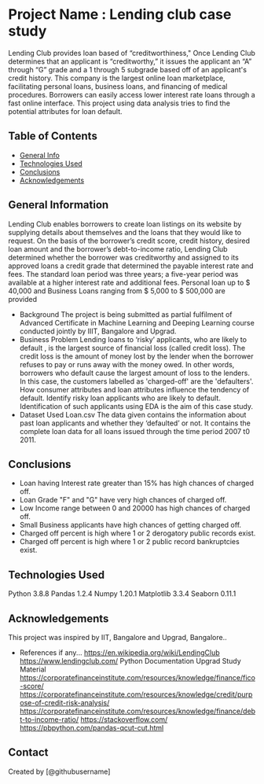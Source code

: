 # Project Name : Lending club case study
Lending Club provides loan based of  “creditworthiness," Once Lending Club determines that an applicant is “creditworthy,” it issues the applicant an “A” through “G” grade and a 1 through 5 subgrade based off of an applicant's credit history. This company is the largest online loan marketplace, facilitating personal loans, business loans, and financing of medical procedures. Borrowers can easily access lower interest rate loans through a fast online interface. This project using data analysis tries to find the potential attributes for loan default.


## Table of Contents
* [General Info](#general-information)
* [Technologies Used](#technologies-used)
* [Conclusions](#conclusions)
* [Acknowledgements](#acknowledgements)


## General Information
Lending Club enables borrowers to create loan listings on its website by supplying details about themselves and the loans that they would like to request.  On the basis of the borrower’s credit score, credit history, desired loan amount and the borrower’s debt-to-income ratio, Lending Club determined whether the borrower was creditworthy and assigned to its approved loans a credit grade that determined the payable interest rate and fees. The standard loan period was three years; a five-year period was available at a higher interest rate and additional fees. Personal loan up to $ 40,000 and Business Loans ranging from $ 5,000 to $ 500,000 are provided
- Background
The project is being submitted as partial fulfilment of Advanced Certificate in Machine Learning and Deeping Learning course conducted jointly by IIIT, Bangalore and Upgrad.
- Business Problem 
Lending loans to ‘risky’ applicants, who are likely to default ,  is the largest source of financial loss (called credit loss). The credit loss is the amount of money lost by the lender when the borrower refuses to pay or runs away with the money owed. In other words, borrowers who default cause the largest amount of loss to the lenders. In this case, the customers labelled as 'charged-off' are the 'defaulters'.
How consumer attributes and loan attributes influence the tendency of default.
Identify risky loan applicants who are likely to default.  Identification of such applicants using EDA is the aim of this case study.
- Dataset Used
Loan.csv
The data given contains the information about past loan applicants and whether they ‘defaulted’ or not.  It contains the complete loan data for all loans issued through the time period 2007 t0 2011.



## Conclusions
- Loan having Interest rate greater than 15% has high chances of charged off.
- Loan Grade "F" and "G" have very high chances of charged off.                               
- Low Income range between 0 and 20000 has high chances of charged off.
- Small Business applicants have high chances of getting charged off.
- Charged off percent is high where 1 or 2 derogatory public records exist.
- Charged off percent is high where 1 or 2 public record bankruptcies exist.

## Technologies Used
Python 	3.8.8
Pandas 	1.2.4
Numpy 	1.20.1
Matplotlib 	3.3.4
Seaborn 	0.11.1


## Acknowledgements
This project was inspired by IIT, Bangalore and Upgrad, Bangalore..
- References if any...
https://en.wikipedia.org/wiki/LendingClub
https://www.lendingclub.com/
Python Documentation
Upgrad Study Material
https://corporatefinanceinstitute.com/resources/knowledge/finance/fico-score/
https://corporatefinanceinstitute.com/resources/knowledge/credit/purpose-of-credit-risk-analysis/
https://corporatefinanceinstitute.com/resources/knowledge/finance/debt-to-income-ratio/
https://stackoverflow.com/
https://pbpython.com/pandas-qcut-cut.html



## Contact
Created by [@githubusername] 
